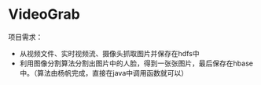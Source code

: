 # VideoGrab

项目需求：

- 从视频文件、实时视频流、摄像头抓取图片并保存在hdfs中
- 利用图像分割算法分割出图片中的人脸，得到一张张图片，最后保存在hbase中。（算法由杨帆完成，直接在java中调用函数就可以）